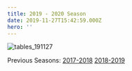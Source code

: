 ```yaml
---
title: 2019 - 2020 Season
date: 2019-11-27T15:42:59.000Z
hero: ''
---
```

![](/images/uploads/tables_191127.jpg "tables_191127")

Previous Seasons: [2017-2018](/tables/season-2017-2018) [2018-2019](/tables/season-2018-2019)
